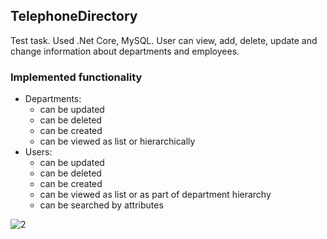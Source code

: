 ## TelephoneDirectory

Test task. Used .Net Core, MySQL. User can view, add, delete, update and change information about departments and employees.
### Implemented functionality
- Departments:
    - can be updated
    - can be deleted
    - can be created
    - can be viewed as list or hierarchically
- Users:
    - can be updated
    - can be deleted
    - can be created
    - can be viewed as list or as part of department hierarchy
    - can be searched by attributes
    
    
![2](https://user-images.githubusercontent.com/63253786/186040022-453d9447-0871-4ab2-8ffd-ea0f5e7e84f8.png)
